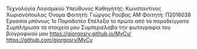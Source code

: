 Τεχνολογία Λογισμικού
Υπεύθυνος Καθηγητής: Κωνσταντίνος Χωριανόπουλος
Όνομα Φοιτητή: Γιώργος Ρούβας
ΑΜ Φοιτητή: Π2016038
Εργασία μπόνους
1ο Παραδοτέο
Επέλεξα το πρώτο από τα παραδείγματα
Συμπλήρωσα τα στοιχεία μου
Συμπεριέλαβα την φωτογραφία του βιογραφικού μου
https://giorgosrv.github.io/MyCv/
https://github.com/giorgosrv/MyCv
